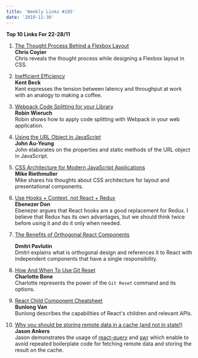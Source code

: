 ```yaml
---
title: 'Weekly Links #185'
date: '2019-11-30'
---
```


**Top 10 Links For 22-28/11**

1. [The Thought Process Behind a Flexbox Layout](https://css-tricks.com/the-thought-process-behind-a-flexbox-layout/)  
   **Chris Coyier**  
   Chris reveals the thought process while designing a Flexbox layout in CSS.
2. [Inefficient Efficiency](https://medium.com/@kentbeck_7670/inefficient-efficiency-5b3ab5294791)  
   **Kent Beck**  
   Kent expresses the tension between latency and throughput at work with an analogy to making a coffee.
3. [Webpack Code Splitting for your Library](https://www.robinwieruch.de/webpack-code-splitting-library)  
   **Robin Wieruch**  
   Robin shows how to apply code splitting with Webpack in your web application.
4. [Using the URL Object in JavaScript](https://blog.bitsrc.io/using-the-url-object-in-javascript-5f43cd743804)  
   **John Au-Yeung**  
   John elaborates on the properties and static methods of the URL object in JavaScript.
5. [CSS Architecture for Modern JavaScript Applications](https://www.madebymike.com.au/writing/css-architecture-for-modern-web-applications/?no-cache=1)  
   **Mike Riethmuller**  
   Mike shares his thoughts about CSS architecture for layout and presentational components.
6. [Use Hooks + Context, not React + Redux](https://blog.logrocket.com/use-hooks-and-context-not-react-and-redux/)  
   **Ebenezer Don**  
   Ebenezer argues that React hooks are a good replacement for Redux. I believe that Redux has its own advantages, but we should think twice before using it and do it only when needed.
7. [The Benefits of Orthogonal React Components](https://dmitripavlutin.com/orthogonal-react-components/)

   **Dmitri Pavlutin**  
   Dmitri explains what is orthogonal design and references it to React with independent components that have a single responsibility.

8. [How And When To Use Git Reset](https://medium.com/charlottes-digital-web/how-and-when-to-use-git-reset-ec8088e0c811)  
   **Charlotte Bone**  
   Charlotte represents the power of the `Git Reset` command and its options.
9. [React Child Component Cheatsheet](https://bunlong.github.io/2019-11-28-react-component-lifecycle-hooks-cheatsheet/)  
   **Bunlong Van**  
   Bunlong describes the capabilities of React's children and relevant APIs.
10. [Why you should be storing remote data in a cache (and not in state!)](https://medium.com/@jase.ankers/why-you-should-be-separating-your-server-cache-from-your-ui-state-1585a9ae8336)  
    **Jason Ankers**  
    Jason demonstrates the usage of [react-query](https://github.com/tannerlinsley/react-query) and [swr](https://github.com/zeit/swr) which enable to avoid repeated boilerplate code for fetching remote data and storing the result on the cache.
